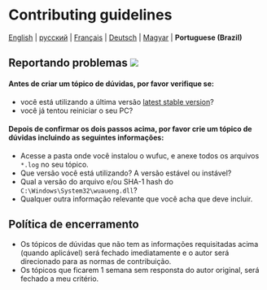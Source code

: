 # Contributing guidelines

[English](../CONTRIBUTING.md) | [русский](CONTRIBUTING.ru-RU.md) | [Français](CONTRIBUTING.fr-FR.md) | [Deutsch](CONTRIBUTING.de-DE.md) | [Magyar](CONTRIBUTING.hu-HU.md) | **Portuguese (Brazil)**

## Reportando problemas [![](https://isitmaintained.com/badge/resolution/zeffy/wufuc.svg)](https://isitmaintained.com/project/zeffy/wufuc)

#### Antes de criar um tópico de dúvidas, por favor verifique se:

- você está utilizando a última versão [latest stable version](../../../releases/latest)?
- você já tentou reiniciar o seu PC?

#### Depois de confirmar os dois passos acima, por favor crie um tópico de dúvidas incluindo as seguintes informações:

- Acesse a pasta onde você instalou o wufuc, e anexe todos os arquivos `*.log` no seu tópico.
- Que versão você está utilizando? A versão estável ou instável?
- Qual a versão do arquivo e/ou SHA-1 hash do `C:\Windows\System32\wuaueng.dll`?
- Qualquer outra informação relevante que você acha que deve incluir.

## Política de encerramento

- Os tópicos de dúvidas que não tem as informações requisitadas acima (quando aplicável) será fechado imediatamente e o autor será direcionado para as normas de contribuição.
- Os tópicos que ficarem 1 semana sem responsta do autor original, será fechado a meu critério.

